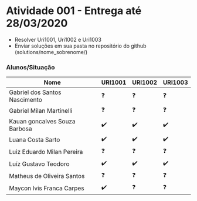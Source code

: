 # Atividade 001 - Entrega até 28/03/2020

- Resolver Uri1001, Uri1002 e Uri1003
- Enviar soluções em sua pasta no repositório do github (solutions/nome_sobrenome/)

### Alunos/Situação

| Nome  | URI1001 | URI1002  | URI1003 |
| ------------- | ------------- | ------------- | ------------- |
| Gabriel dos Santos Nascimento | :question: | :question: | :question: |
| Gabriel Milan Martinelli | :question: | :question: | :question: |
| Kauan goncalves Souza Barbosa | :heavy_check_mark: | :heavy_check_mark: | :heavy_check_mark: |
| Luana Costa Sarto | :heavy_check_mark: | :heavy_check_mark: | :heavy_check_mark: |
| Luiz Eduardo Milan Pereira | :question: | :question: | :question: |
| Luíz Gustavo Teodoro | :heavy_check_mark: | :heavy_check_mark: | :heavy_check_mark: |
| Matheus de Oliveira Santos | :question: | :question: | :question: |
| Maycon Ivis Franca Carpes | :heavy_check_mark: | :question: | :question: |
